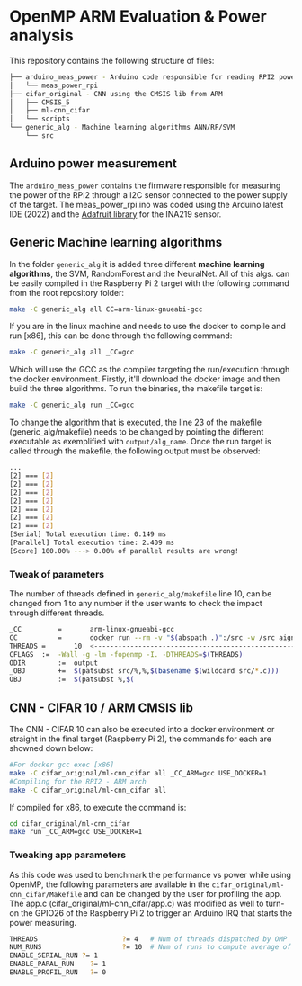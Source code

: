 # OpenMP ARM Evaluation & Power analysis

This repository contains the following structure of files:
```bash
├── arduino_meas_power - Arduino code responsible for reading RPI2 power through the sensor
│   └── meas_power_rpi
├── cifar_original - CNN using the CMSIS lib from ARM
│   ├── CMSIS_5 
│   ├── ml-cnn_cifar
│   └── scripts
└── generic_alg - Machine learning algorithms ANN/RF/SVM
    └── src
```

## Arduino power measurement 
The `arduino_meas_power` contains the firmware responsible for measuring the power of the RPI2 through a I2C sensor connected to the power supply of the target. The meas_power_rpi.ino was coded using the Arduino latest IDE (2022) and the [Adafruit library](https://learn.adafruit.com/adafruit-ina219-current-sensor-breakout/downloads) for the INA219 sensor.

## Generic Machine learning algorithms
In the folder `generic_alg` it is added three different **machine learning algorithms**, the SVM, RandomForest and the NeuralNet. All of this algs. can be easily compiled in the Raspberry Pi 2 target with the following command from the root repository folder:
```bash
make -C generic_alg all CC=arm-linux-gnueabi-gcc
```
If you are in the linux machine and needs to use the docker to compile and run [x86], this can be done through the following command:
```bash
make -C generic_alg all _CC=gcc
```
Which will use the GCC as the compiler targeting the run/execution through the docker environment. Firstly, it'll download the docker image and then build the three algorithms. To run the binaries, the makefile target is:
```bash
make -C generic_alg run _CC=gcc
```
To change the algorithm that is executed, the line 23 of the makefile (generic_alg/makefile) needs to be changed by pointing the different executable as exemplified with `output/alg_name`. Once the run target is called through the makefile, the following output must be observed:
```bash
...
[2] === [2]
[2] === [2]
[2] === [2]
[2] === [2]
[2] === [2]
[2] === [2]
[2] === [2]
[Serial] Total execution time: 0.149 ms
[Parallel] Total execution time: 2.409 ms
[Score] 100.00% ---> 0.00% of parallel results are wrong!
```
### Tweak of parameters

The number of threads defined in `generic_alg/makefile` line 10, can be changed from 1 to any number if the user wants to check the impact through different threads.
```bash
_CC			=		arm-linux-gnueabi-gcc
CC			=		docker run --rm -v "$(abspath .)":/src -w /src aignacio/arm_gcc $(_CC)
THREADS	=		10  <----------------------------------------------------------------
CFLAGS	:=	-Wall -g -lm -fopenmp -I. -DTHREADS=$(THREADS)
ODIR		:=	output
_OBJ		+=	$(patsubst src/%,%,$(basename $(wildcard src/*.c)))
OBJ			:=	$(patsubst %,$(
```

## CNN - CIFAR 10 / ARM CMSIS lib

The CNN -  CIFAR 10 can also be executed into a docker environment or straight in the final target (Raspberry Pi 2), the commands for each are showned down below:
```bash
#For docker gcc exec [x86]
make -C cifar_original/ml-cnn_cifar all _CC_ARM=gcc USE_DOCKER=1
#Compiling for the RPI2 - ARM arch
make -C cifar_original/ml-cnn_cifar all
```
 If compiled for x86, to execute the command is:
```bash
cd cifar_original/ml-cnn_cifar
make run _CC_ARM=gcc USE_DOCKER=1
```

### Tweaking app parameters

As this code was used to benchmark the performance vs power while using OpenMP, the following parameters are available in the `cifar_original/ml-cnn_cifar/Makefile` and can be changed by the user for profiling the app. The app.c (cifar_original/ml-cnn_cifar/app.c) was modified as well to turn-on the GPIO26 of the Raspberry Pi 2 to trigger an Arduino IRQ that starts the power measuring. 

```bash
THREADS						?= 4   # Num of threads dispatched by OMP
NUM_RUNS					?= 10  # Num of runs to compute average of proc
ENABLE_SERIAL_RUN ?= 1 
ENABLE_PARAL_RUN	?= 1
ENABLE_PROFIL_RUN	?= 0
```
